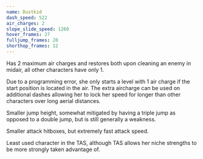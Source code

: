 ```yaml
---
name: Dustkid
dash_speed: 522
air_charges: 2
slope_slide_speed: 1260
hover_frames: 27
fulljump_frames: 20
shorthop_frames: 12
---
```

Has 2 maximum air charges and restores both upon cleaning an enemy in midair, all other characters have only 1.

Due to a programming error, she only starts a level with 1 air charge if the start position is located in the air.
The extra aircharge can be used on additional dashes allowing her to lock her speed for longer than other characters over long aerial distances.

Smaller jump height, somewhat mitigated by having a triple jump as opposed to a double jump, but is still generally a weakness.

Smaller attack hitboxes, but extremely fast attack speed.

Least used character in the TAS, although TAS allows her niche strengths to be more strongly taken advantage of.
